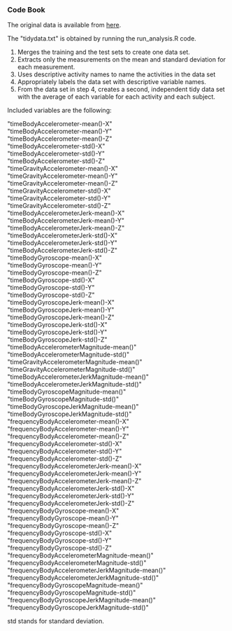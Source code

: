### Code Book

The original data is available from [here](https://d396qusza40orc.cloudfront.net/getdata%2Fprojectfiles%2FUCI%20HAR%20Dataset.zip).

The "tidydata.txt" is obtained by running the run_analysis.R code.

1. Merges the training and the test sets to create one data set.
2. Extracts only the measurements on the mean and standard deviation for each measurement. 
3. Uses descriptive activity names to name the activities in the data set
4. Appropriately labels the data set with descriptive variable names. 
5. From the data set in step 4, creates a second, independent tidy data set with the average of each variable for each activity and each subject.

Included variables are the following:

"timeBodyAccelerometer-mean()-X"                 
"timeBodyAccelerometer-mean()-Y"                
"timeBodyAccelerometer-mean()-Z"                 
"timeBodyAccelerometer-std()-X"                 
"timeBodyAccelerometer-std()-Y"                  
"timeBodyAccelerometer-std()-Z"                 
"timeGravityAccelerometer-mean()-X"              
"timeGravityAccelerometer-mean()-Y"             
"timeGravityAccelerometer-mean()-Z"              
"timeGravityAccelerometer-std()-X"              
"timeGravityAccelerometer-std()-Y"               
"timeGravityAccelerometer-std()-Z"              
"timeBodyAccelerometerJerk-mean()-X"             
"timeBodyAccelerometerJerk-mean()-Y"            
"timeBodyAccelerometerJerk-mean()-Z"             
"timeBodyAccelerometerJerk-std()-X"             
"timeBodyAccelerometerJerk-std()-Y"              
"timeBodyAccelerometerJerk-std()-Z"             
"timeBodyGyroscope-mean()-X"                     
"timeBodyGyroscope-mean()-Y"                    
"timeBodyGyroscope-mean()-Z"                     
"timeBodyGyroscope-std()-X"                     
"timeBodyGyroscope-std()-Y"                      
"timeBodyGyroscope-std()-Z"                     
"timeBodyGyroscopeJerk-mean()-X"                 
"timeBodyGyroscopeJerk-mean()-Y"                
"timeBodyGyroscopeJerk-mean()-Z"                 
"timeBodyGyroscopeJerk-std()-X"                 
"timeBodyGyroscopeJerk-std()-Y"                  
"timeBodyGyroscopeJerk-std()-Z"                 
"timeBodyAccelerometerMagnitude-mean()"          
"timeBodyAccelerometerMagnitude-std()"          
"timeGravityAccelerometerMagnitude-mean()"       
"timeGravityAccelerometerMagnitude-std()"       
"timeBodyAccelerometerJerkMagnitude-mean()"      
"timeBodyAccelerometerJerkMagnitude-std()"      
"timeBodyGyroscopeMagnitude-mean()"              
"timeBodyGyroscopeMagnitude-std()"              
"timeBodyGyroscopeJerkMagnitude-mean()"          
"timeBodyGyroscopeJerkMagnitude-std()"          
"frequencyBodyAccelerometer-mean()-X"            
"frequencyBodyAccelerometer-mean()-Y"           
"frequencyBodyAccelerometer-mean()-Z"            
"frequencyBodyAccelerometer-std()-X"            
"frequencyBodyAccelerometer-std()-Y"             
"frequencyBodyAccelerometer-std()-Z"            
"frequencyBodyAccelerometerJerk-mean()-X"        
"frequencyBodyAccelerometerJerk-mean()-Y"       
"frequencyBodyAccelerometerJerk-mean()-Z"        
"frequencyBodyAccelerometerJerk-std()-X"        
"frequencyBodyAccelerometerJerk-std()-Y"         
"frequencyBodyAccelerometerJerk-std()-Z"        
"frequencyBodyGyroscope-mean()-X"                
"frequencyBodyGyroscope-mean()-Y"               
"frequencyBodyGyroscope-mean()-Z"                
"frequencyBodyGyroscope-std()-X"                
"frequencyBodyGyroscope-std()-Y"                 
"frequencyBodyGyroscope-std()-Z"                
"frequencyBodyAccelerometerMagnitude-mean()"     
"frequencyBodyAccelerometerMagnitude-std()"     
"frequencyBodyAccelerometerJerkMagnitude-mean()" 
"frequencyBodyAccelerometerJerkMagnitude-std()" 
"frequencyBodyGyroscopeMagnitude-mean()"        
"frequencyBodyGyroscopeMagnitude-std()"         
"frequencyBodyGyroscopeJerkMagnitude-mean()"     
"frequencyBodyGyroscopeJerkMagnitude-std()"     

std stands for standard deviation.
